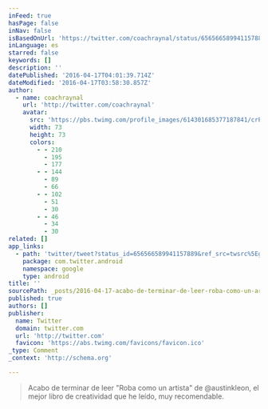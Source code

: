 ```yaml
---
inFeed: true
hasPage: false
inNav: false
isBasedOnUrl: 'https://twitter.com/coachraynal/status/656566589941157889'
inLanguage: es
starred: false
keywords: []
description: ''
datePublished: '2016-04-17T04:01:39.714Z'
dateModified: '2016-04-17T03:58:30.857Z'
author:
  - name: coachraynal
    url: 'http://twitter.com/coachraynal'
    avatar:
      src: 'https://pbs.twimg.com/profile_images/614301685377187841/crPWtTyc_bigger.jpg'
      width: 73
      height: 73
      colors:
        - - 210
          - 195
          - 177
        - - 144
          - 89
          - 66
        - - 102
          - 51
          - 30
        - - 46
          - 34
          - 30
related: []
app_links:
  - path: 'twitter/tweet?status_id=656566589941157889&ref_src=twsrc%5Egoogle%7Ctwcamp%5Eandroidseo%7Ctwgr%5Estatus%7Ctwterm%5E656566589941157889'
    package: com.twitter.android
    namespace: google
    type: android
title: ''
sourcePath: _posts/2016-04-17-acabo-de-terminar-de-leer-roba-como-un-artista-de-austink.md
published: true
authors: []
publisher:
  name: Twitter
  domain: twitter.com
  url: 'http://twitter.com'
  favicon: 'https://abs.twimg.com/favicons/favicon.ico'
_type: Comment
_context: 'http://schema.org'

---
```

> Acabo de terminar de leer "Roba como un artista" de @austinkleon, el mejor libro de creatividad que he leído, muy recomendable.